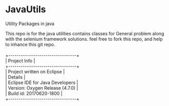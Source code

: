 # JavaUtils
Utility Packages in java

This repo is for the java utilities contains classes for General problem
along with the selenium framework solutions.
feel free to fork this repo, and help to inhance this git repo.
<br/><br/>
+---------------------------------+<br/>
| Project Info                    |<br/>
+---------------------------------+<br/>
| Project written on Eclipse      |<br/>
| Details                         |<br/>
| Eclipse IDE for Java Developers |<br/>
| Version: Oxygen Release (4.7.0) |<br/>
| Build id: 20170620-1800         |<br/>
+---------------------------------+<br/>
